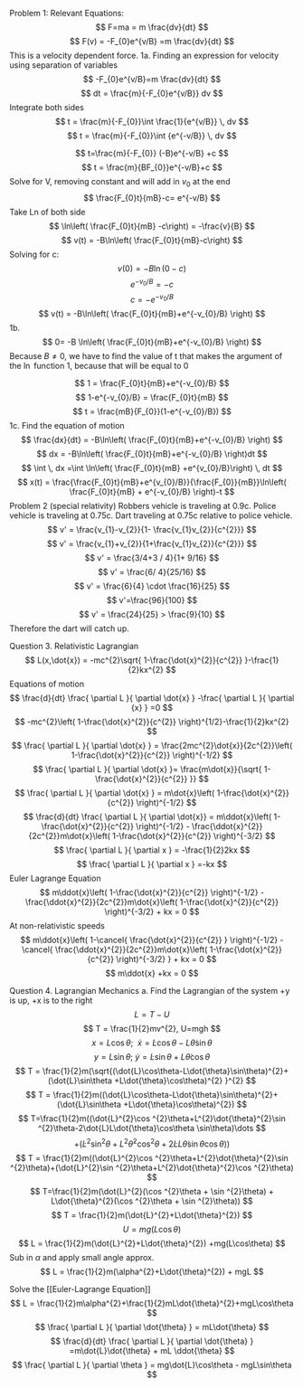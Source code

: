 Problem 1:
Relevant Equations:
$$
F=ma = m \frac{dv}{dt}
$$
$$
F(v) = -F_{0}e^{v/B} =m \frac{dv}{dt}
$$
This is a velocity dependent force.
1a. 
Finding an expression for velocity using separation of variables
$$
-F_{0}e^{v/B}=m \frac{dv}{dt}
$$
$$
dt = \frac{m}{-F_{0}e^{v/B}} dv
$$
Integrate both sides
$$
t = \frac{m}{-F_{0}}\int \frac{1}{e^{v/B}} \, dv
$$
$$
t = \frac{m}{-F_{0}}\int {e^{-v/B}} \, dv
$$

$$
t=\frac{m}{-F_{0}} (-B)e^{-v/B} +c
$$
$$
t = \frac{m}{BF_{0}}e^{-v/B}+c
$$
Solve for V, removing constant and will add in $v_{0}$ at the end
$$
\frac{F_{0}t}{mB}-c= e^{-v/B} 
$$
Take Ln of both side
$$
\ln\left( \frac{F_{0}t}{mB} -c\right) = -\frac{v}{B}
$$
$$
v(t) = -B\ln\left( \frac{F_{0}t}{mB}-c\right) 
$$
Solving for c: 
$$
v(0) = -B\ln\left( 0-c \right)
$$
$$
e^{-v_{0}/B} = -c
$$
$$
c=-e^{-v_{0}/B}
$$
$$
v(t) = -B\ln\left( \frac{F_{0}t}{mB}+e^{-v_{0}/B} \right)
$$
1b. 
$$
0= -B \ln\left( \frac{F_{0}t}{mB}+e^{-v_{0}/B} \right)
$$
Because $B\neq 0$, we have to find the value of t that makes the argument of the $\ln$ function 1, because that will be equal to 0

$$
1 = \frac{F_{0}t}{mB}+e^{-v_{0}/B}
$$
$$
1-e^{-v_{0}/B} = \frac{F_{0}t}{mB}
$$
$$
t = \frac{mB}{F_{0}}(1-e^{-v_{0}/B})
$$
1c. Find the equation of motion
$$
\frac{dx}{dt} = -B\ln\left( \frac{F_{0}t}{mB}+e^{-v_{0}/B} \right)
$$
$$
dx = -B\ln\left( \frac{F_{0}t}{mB}+e^{-v_{0}/B} \right)dt
$$
$$
\int  \, dx =\int \ln\left( \frac{F_{0}t}{mB} +e^{v_{0}/B}\right) \, dt
$$
$$
x(t) = \frac{\frac{F_{0}t}{mB}+e^{v_{0}/B}}{\frac{F_{0}}{mB}}\ln\left( \frac{F_{0}t}{mB} + e^{-v_{0}/B} \right)-t
$$
Problem 2 (special relativity)
Robbers vehicle is traveling at 0.9c. Police vehicle is traveling at 0.75c. Dart traveling at 0.75c relative to police vehicle. 
$$
v' = \frac{v_{1}-v_{2}}{1- \frac{v_{1}v_{2}}{c^{2}}}
$$
$$
v' = \frac{v_{1}+v_{2}}{1+\frac{v_{1}v_{2}}{c^{2}}}
$$
$$
v' = \frac{3/4+3 / 4}{1+ 9/16}
$$
$$
v' = \frac{6/ 4}{25/16}
$$
$$
v' = \frac{6}{4} \cdot \frac{16}{25}
$$
$$
v'=\frac{96}{100}
$$
$$
v' = \frac{24}{25} > \frac{9}{10}
$$
Therefore the dart will catch up.

Question 3. Relativistic Lagrangian 
$$
L(x,\dot{x}) = -mc^{2}\sqrt{ 1-\frac{\dot{x}^{2}}{c^{2}} }-\frac{1}{2}kx^{2}
$$
Equations of motion 
$$
\frac{d}{dt} \frac{ \partial L }{ \partial \dot{x} } -\frac{ \partial L }{ \partial {x} }  =0 
$$
$$
-mc^{2}\left( 1-\frac{\dot{x}^{2}}{c^{2}} \right)^{1/2}-\frac{1}{2}kx^{2}
$$
$$
\frac{ \partial L }{ \partial \dot{x} }  = \frac{2mc^{2}\dot{x}}{2c^{2}}\left( 1-\frac{\dot{x}^{2}}{c^{2}} \right)^{-1/2}
$$
$$
\frac{ \partial L }{ \partial \dot{x} }= \frac{m\dot{x}}{\sqrt{ 1-\frac{\dot{x}^{2}}{c^{2}} }}
$$
$$
\frac{ \partial L }{ \partial \dot{x} } = m\dot{x}\left( 1-\frac{\dot{x}^{2}}{c^{2}} \right)^{-1/2}
$$
$$
\frac{d}{dt} \frac{ \partial L }{ \partial \dot{x}} = m\ddot{x}\left( 1-\frac{\dot{x}^{2}}{c^{2}} \right)^{-1/2} - \frac{\ddot{x}^{2}}{2c^{2}}m\dot{x}\left( 1-\frac{\dot{x}^{2}}{c^{2}} \right)^{-3/2}
$$
$$
\frac{ \partial L }{ \partial x }  = -\frac{1}{2}2kx
$$
$$
\frac{ \partial L }{ \partial x }  =-kx
$$
Euler Lagrange Equation 
$$
m\ddot{x}\left( 1-\frac{\dot{x}^{2}}{c^{2}} \right)^{-1/2} - \frac{\ddot{x}^{2}}{2c^{2}}m\dot{x}\left( 1-\frac{\dot{x}^{2}}{c^{2}} \right)^{-3/2} + kx = 0
$$
At non-relativistic speeds
$$
m\ddot{x}\left( 1-\cancel{ \frac{\dot{x}^{2}}{c^{2}} } \right)^{-1/2} - \cancel{ \frac{\ddot{x}^{2}}{2c^{2}}m\dot{x}\left( 1-\frac{\dot{x}^{2}}{c^{2}} \right)^{-3/2} } + kx = 0
$$
$$
m\ddot{x} +kx = 0
$$

Question 4. Lagrangian Mechanics 
a. Find the Lagrangian of the system
+y is up, +x is to the right
$$
L=T-U
$$
$$
T = \frac{1}{2}mv^{2}, U=mgh
$$
$$
x=L\cos\theta ; \ \ \dot{x} = \dot{L}\cos\theta - L\dot{\theta}\sin\theta
$$
$$
y =L\sin\theta; \ \dot{y} = \dot{L}\sin\theta +L\dot{\theta}\cos\theta
$$
$$
T = \frac{1}{2}m(\sqrt{(\dot{L}\cos\theta-L\dot{\theta}\sin\theta)^{2}+(\dot{L}\sin\theta +L\dot{\theta}\cos\theta)^{2} }^{2}
$$
$$
T = \frac{1}{2}m((\dot{L}\cos\theta-L\dot{\theta}\sin\theta)^{2}+(\dot{L}\sin\theta +L\dot{\theta}\cos\theta)^{2})
$$
$$
T=\frac{1}{2}m((\dot{L}^{2}\cos ^{2}\theta+L^{2}\dot{\theta}^{2}\sin ^{2}\theta-2\dot{L}L\dot{\theta}\cos\theta \sin\theta)\dots
$$
$$
+(\dot{L}^{2}\sin ^{2}\theta + L^{2}\dot{\theta}^{2}\cos^{2}\theta+2\dot{L}L\dot{\theta}\sin\theta \cos\theta))
$$
$$
T = \frac{1}{2}m((\dot{L}^{2}\cos ^{2}\theta+L^{2}\dot{\theta}^{2}\sin ^{2}\theta)+(\dot{L}^{2}\sin ^{2}\theta+L^{2}\dot{\theta}^{2}\cos ^{2}\theta)
$$
$$
T=\frac{1}{2}m(\dot{L}^{2}(\cos ^{2}\theta + \sin ^{2}\theta) + L\dot{\theta}^{2}(\cos ^{2}\theta + \sin ^{2}\theta))
$$ $$
T = \frac{1}{2}m(\dot{L}^{2}+L\dot{\theta}^{2})
$$
$$
U = mg(L\cos\theta)
$$
$$
L = \frac{1}{2}m(\dot{L}^{2}+L\dot{\theta}^{2}) +mg(L\cos\theta)
$$
Sub in $\alpha$ and apply small angle approx.
$$
L = \frac{1}{2}m(\alpha^{2}+L\dot{\theta}^{2}) + mgL
$$

Solve the [[Euler-Lagrange Equation]]
$$
L = \frac{1}{2}m\alpha^{2}+\frac{1}{2}mL\dot{\theta}^{2}+mgL\cos\theta
$$
$$
\frac{ \partial L }{ \partial \dot{\theta} } = mL\dot{\theta}
$$
$$
\frac{d}{dt} \frac{ \partial L }{ \partial \dot{\theta} } =m\dot{L}\dot{\theta} + mL \ddot{\theta}
$$
$$
\frac{ \partial L }{ \partial \theta } = mg\dot{L}\cos\theta - mgL\sin\theta 
$$

















